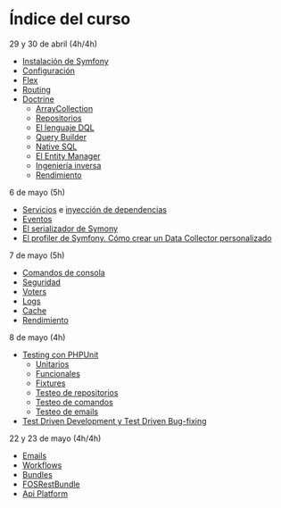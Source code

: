 # Índice del curso

29 y 30 de abril (4h/4h)

- [Instalación de Symfony](./instalacion.md)
- [Configuración](./configuracion.md)
- [Flex](./flex.md)
- [Routing](./routing.md)
- [Doctrine](./doctrine.md)
  - [ArrayCollection](./doctrine-array-collection.md)
  - [Repositorios](./doctrine-repositorios.md)
  - [El lenguaje DQL](./doctrine-dql.md)
  - [Query Builder](./doctrine-query-builder.md)
  - [Native SQL](./doctrine-nativesql.md)
  - [El Entity Manager](./doctrine-em.md)
  - [Ingeniería inversa](./doctrine-ingenieriainversa.md)
  - [Rendimiento](./doctrine-performance.md)

6 de mayo (5h)

- [Servicios](./servicios.md) e [inyección de dependencias](./inyeccion-dependencias.md)
- [Eventos](./events.md)
- [El serializador de Symony](./serializer.md)
- [El profiler de Symfony. Cómo crear un Data Collector personalizado](./profiler.md)

7 de mayo (5h)

- [Comandos de consola](./comandos-consola.md)
- [Seguridad](./security.md)
- [Voters](./voters.md)
- [Logs](./logs.md)
- [Cache](./cache.md)
- [Rendimiento](./performance.md)

8 de mayo (4h)

- [Testing con PHPUnit](./tests.md)
  - [Unitarios](./tests-unitarios.md)
  - [Funcionales](./tests-funcionales.md)
  - [Fixtures](./tests-fixtures.md)
  - [Testeo de repositorios](./testing-repositories.md)
  - [Testeo de comandos](./testing-commands.md)
  - [Testeo de emails](./testing-emails.md)
- [Test Driven Development y Test Driven Bug-fixing](https://github.com/carherco/curso_tdd)

22 y 23 de mayo (4h/4h)

- [Emails](./emails.md)
- [Workflows](./workflows.md)
- [Bundles](./bundles.md)
- [FOSRestBundle](https://symfony.com/doc/master/bundles/FOSRestBundle/index.html)
- [Api Platform](https://api-platform.com)
